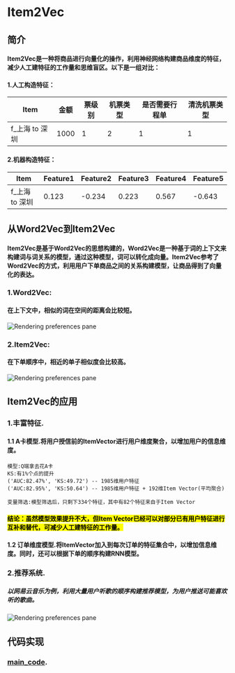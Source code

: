 # Item2Vec

## 简介

#### Item2Vec是一种将商品进行向量化的操作，利用神经网络构建商品维度的特征，减少人工建特征的工作量和思维盲区。以下是一组对比：

#### 1.人工构造特征：


| Item | 金额 |票级别|机票类型|是否需要行程单 |清洗机票类型 |
| ----- | ----- |----- |----- |----- |----- |
| f_上海 to 深圳 | 1000| 1| 2| 1| 1|


#### 2.机器构造特征：

| Item | Feature1 |Feature2|Feature3|Feature4|Feature5|
| ----- | ----- |----- |----- |----- |----- |
| f_上海 to 深圳 | 0.123| -0.234| 0.223| 0.567| -0.643|



## 从Word2Vec到Item2Vec

#### Item2Vec是基于Word2Vec的思想构建的，Word2Vec是一种基于词的上下文来构建词与词关系的模型，通过这种模型，词可以转化成向量。Item2Vec参考了Word2Vec的方式，利用用户下单商品之间的关系构建模型，让商品得到了向量化的表达。

### 1.Word2Vec:
#### 在上下文中，相似的词在空间的距离会比较短。
![Rendering preferences pane](pict/word_relation.png)



### 2.Item2Vec:
#### 在下单顺序中，相近的单子相似度会比较高。
![Rendering preferences pane](pict/Flight_relation.png)


## Item2Vec的应用

### 1.丰富特征.
#### 1.1 A卡模型.将用户授信前的ItemVector进行用户维度聚合，以增加用户的信息维度。
```
模型:Q端拿去花A卡
KS:有1%个点的提升
('AUC:82.47%', 'KS:49.72') -- 1985维用户特征
('AUC:82.95%', 'KS:50.64') -- 1985维用户特征 + 192维Item Vector(平均聚合)

变量筛选:模型筛选后，只剩下334个特征，其中有82个特征来自于Item Vector

```
#### <mark>结论：虽然模型效果提升不大，但Item Vector已经可以对部分已有用户特征进行互补和替代，可减少人工建特征的工作量。<mark>


#### 1.2 订单维度模型.将ItemVector加入到每次订单的特征集合中，以增加信息维度。同时，还可以根据下单的顺序构建RNN模型。


### 2.推荐系统.
##### 以网易云音乐为例，利用大量用户听歌的顺序构建推荐模型，为用户推送可能喜欢听的歌曲。

![Rendering preferences pane](pict/music_recommendation.png)


## 代码实现

### [main_code](main_code/).